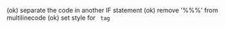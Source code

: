               
 (ok) separate the code in another IF statement
 (ok) remove '%%%' from multilinecode
 (ok) set style for <code> tag